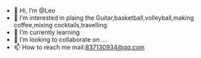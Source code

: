 - 👋 Hi, I’m @Leo
- 👀 I’m interested in plaing the Guitar,basketball,volleyball,making coffee,mixing cocktails,travelling
- 🌱 I’m currently learning 
- 💞️ I’m looking to collaborate on ...
- 📫 How to reach me mail:837130934@qq.com

<!---
Leo/Leo is a ✨ special ✨ repository because its `README.md` (this file) appears on your GitHub profile.
You can click the Preview link to take a look at your changes.
--->
